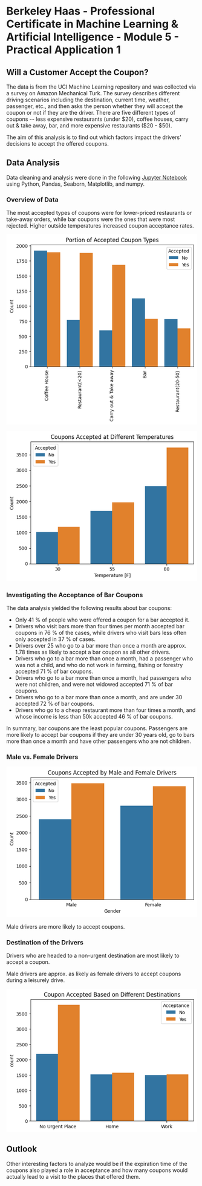 # Berkeley Haas - Professional Certificate in Machine Learning & Artificial Intelligence - Module 5 - Practical Application 1

## Will a Customer Accept the Coupon?

The data is from the UCI Machine Learning repository and was collected via a survey on Amazon Mechanical Turk. The survey describes different driving scenarios including the destination, current time, weather, passenger, etc., and then asks the person whether they will accept the coupon or not if they are the driver. There are five different types of coupons -- less expensive restaurants (under $20), coffee houses, carry out & take away, bar, and more expensive restaurants ($20 - $50). 

The aim of this analysis is to find out which factors impact the drivers’ decisions to accept the offered coupons.

## Data Analysis

Data cleaning and analysis were done in the following [Jupyter Notebook](prompt.ipynb) using Python, Pandas, Seaborn, Matplotlib, and numpy.

### Overview of Data

The most accepted types of coupons were for lower-priced restaurants or take-away orders, while bar coupons were the ones that were most rejected. Higher outside temperatures increased coupon acceptance rates.

![Coupon Category Histogram](images/coupon_categories_acceptance.png)

![Temperature Histogram](images/temperature_acceptance.png)

### Investigating the Acceptance of Bar Coupons

The data analysis yielded the following results about bar coupons:
- Only 41 % of people who were offered a coupon for a bar accepted it.
- Drivers who visit bars more than four times per month accepted bar coupons in 76 % of the cases, while drivers who visit bars less often only accepted in 37 % of cases.
- Drivers over 25 who go to a bar more than once a month are approx. 1.78 times as likely to accept a bar coupon as all other drivers.
- Drivers who go to a bar more than once a month, had a passenger who was not a child, and who do not work in farming, fishing or forestry accepted 71 % of bar coupons.
- Drivers who go to a bar more than once a month, had passengers who were not children, and were not widowed accepted 71 % of bar coupons.
- Drivers who go to a bar more than once a month, and are under 30 accepted 72 % of bar coupons.
- Drivers who go to a cheap restaurant more than four times a month, and whose income is less than 50k accepted 46 % of bar coupons.

In summary, bar coupons are the least popular coupons. Passengers are more likely to accept bar coupons if they are under 30 years old, go to bars more than once a month and have other passengers who are not children.

### Male vs. Female Drivers

![Driver Gender](images/gender_acceptance.png)

Male drivers are more likely to accept coupons.

### Destination of the Drivers

Drivers who are headed to a non-urgent destination are most likely to accept a coupon.

Male drivers are approx. as likely as female drivers to accept coupons during a leisurely drive.

![Destination](images/destination_acceptance.png)

## Outlook

Other interesting factors to analyze would be if the expiration time of the coupons also played a role in acceptance and how many coupons would actually lead to a visit to the places that offered them.
